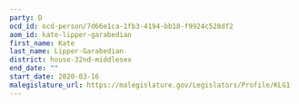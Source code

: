 ```yaml
---
party: D
ocd_id: ocd-person/7d66e1ca-1fb3-4194-bb18-f9924c528df2
aom_id: kate-lipper-garabedian
first_name: Kate
last_name: Lipper-Garabedian
district: house-32nd-middlesex
end_date: ""
start_date: 2020-03-16
malegislature_url: https://malegislature.gov/Legislators/Profile/KLG1
---
```


